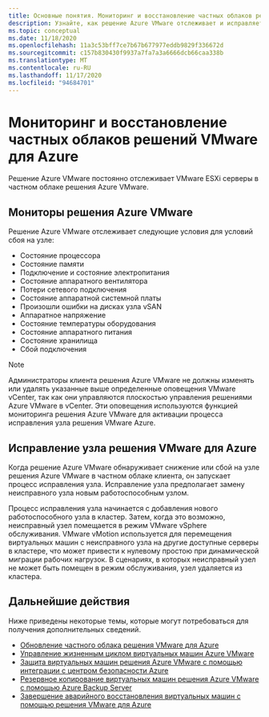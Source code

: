 ```yaml
---
title: Основные понятия. Мониторинг и восстановление частных облаков решения VMware для Azure
description: Узнайте, как решение Azure VMware отслеживает и исправляет VMware ESXi серверы в частном облаке решения Azure VMware.
ms.topic: conceptual
ms.date: 11/18/2020
ms.openlocfilehash: 11a3c53bff7ce7b67b677977eddb9829f336672d
ms.sourcegitcommit: c157b830430f9937a7fa7a3a6666dcb66caa338b
ms.translationtype: MT
ms.contentlocale: ru-RU
ms.lasthandoff: 11/17/2020
ms.locfileid: "94684701"
---
```

# <a name="monitor-and-repair-azure-vmware-solution-private-clouds"></a>Мониторинг и восстановление частных облаков решений VMware для Azure

Решение Azure VMware постоянно отслеживает VMware ESXi серверы в частном облаке решения Azure VMware. 

## <a name="what-azure-vmware-solution-monitors"></a>Мониторы решения Azure VMware

Решение Azure VMware отслеживает следующие условия для условий сбоя на узле:  

- Состояние процессора 
- Состояние памяти 
- Подключение и состояние электропитания 
- Состояние аппаратного вентилятора 
- Потери сетевого подключения 
- Состояние аппаратной системной платы 
- Произошли ошибки на дисках узла vSAN 
- Аппаратное напряжение 
- Состояние температуры оборудования 
- Состояние аппаратного питания 
- Состояние хранилища 
- Сбой подключения 

> [!NOTE]
> Администраторы клиента решения Azure VMware не должны изменять или удалять указанные выше определенные оповещения VMware vCenter, так как они управляются плоскостью управления решениями Azure VMware в vCenter. Эти оповещения используются функцией мониторинга решения Azure VMware для активации процесса исправления узла решения VMware Azure.

## <a name="azure-vmware-solution-host-remediation"></a>Исправление узла решения VMware для Azure  

Когда решение Azure VMware обнаруживает снижение или сбой на узле решения Azure VMware в частном облаке клиента, он запускает процесс исправления узла. Исправление узла предполагает замену неисправного узла новым работоспособным узлом.  

Процесс исправления узла начинается с добавления нового работоспособного узла в кластер. Затем, когда это возможно, неисправный узел помещается в режим VMware vSphere обслуживания. VMware vMotion используется для перемещения виртуальных машин с неисправного узла на другие доступные серверы в кластере, что может привести к нулевому простою при динамической миграции рабочих нагрузок. В сценариях, в которых неисправный узел не может быть помещен в режим обслуживания, узел удаляется из кластера.

## <a name="next-steps"></a>Дальнейшие действия

Ниже приведены некоторые темы, которые могут потребоваться для получения дополнительных сведений.

- [Обновление частного облака решения VMware для Azure](concepts-upgrades.md)
- [Управление жизненным циклом виртуальных машин Azure VMware](lifecycle-management-of-azure-vmware-solution-vms.md)
- [Защита виртуальных машин решения Azure VMware с помощью интеграции с центром безопасности Azure](azure-security-integration.md)
- [Резервное копирование виртуальных машин решения Azure VMware с помощью Azure Backup Server](backup-azure-vmware-solution-virtual-machines.md)
- [Завершение аварийного восстановления виртуальных машин с помощью решения VMware для Azure](disaster-recovery-for-virtual-machines.md)
